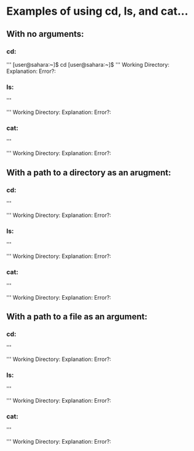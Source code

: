 # Examples of using cd, ls, and cat... 
## With no arguments:
### cd: 
'''
[user@sahara:~]$ cd 
[user@sahara:~]$
'''
Working Directory:
Explanation: 
Error?:

### ls: 
'''

'''
Working Directory:
Explanation: 
Error?:
### cat: 
'''

'''
Working Directory:
Explanation: 
Error?:
## With a path to a directory as an arugment:
### cd: 
'''

'''
Working Directory:
Explanation: 
Error?:
### ls: 
'''

'''
Working Directory:
Explanation: 
Error?:
### cat: 
'''

'''
Working Directory:
Explanation: 
Error?:
## With a path to a file as an argument:
### cd: 
'''

'''
Working Directory:
Explanation: 
Error?:
### ls: 
'''

'''
Working Directory:
Explanation: 
Error?:
### cat: 
'''

'''
Working Directory:
Explanation: 
Error?:
